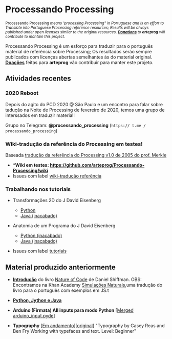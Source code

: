 # Processando Processing

<sub> Processando Processing *means 'processing Processing" in Portuguese and is an effort to Translate into Portuguese Processing reference resources; Results will be always published under open licenses similar to the original resources. [<b>Donations</b>](http://patreon.com/arteprog) to <b>arteprog</b> will contribute to mantain this project.*</sub>

Processando Processing é um esforço para traduzir para o português material de referência sobre Processing; Os resultados serão sempre publicados com licenças abertas semelhantes às do material original. [**Doações**](http://patreon.com/arteprog) feitas para **arteprog** vão contribuir para manter este projeto.

## Atividades recentes

### 2020 Reboot

Depois do agito do PCD 2020 @ São Paulo e um encontro para falar sobre tadução na Noite de Processing de fevereiro de 2020, temos uma grupo de interssados em traduzir material!

Grupo no Telegram: **@processando_processing** (`https:// t.me / processando_processing`)

### Wiki-tradução da referência do Processing em testes!

   Baseada [tradução da referência do Processing v1.0 de 2005 do prof. Merkle](http://www.dainf.ct.utfpr.edu.br/~merkle/processing/reference/ptBR/index.html)
- *<b>Wiki em testes: https://github.com/arteprog/Processando-Processing/wiki</b>
- Issues com label [wiki-tradução referência](https://github.com/arteprog/Processando-Processing/issues?q=is%3Aopen+is%3Aissue+label%3A%22wiki-tradu%C3%A7%C3%A3o+refer%C3%AAncia%22)

### Trabalhando nos tutoriais

- Transformações 2D do J David Eisenberg
  - [Python](/tutoriais-PT/python-transformacoes_2D.md) 
  - [Java (inacabado)](/tutoriais-PT/java-transformacoes_2D.md)
- Anatomia de um Programa do J David Eisenberg 
  - [Python (inacabado)](/tutoriais-PT/Anatomia_de_um_Programa_py.md) 
  - [Java (inacabado)](/tutoriais-PT/Anatomia_de_um_Programa.md)
  
- Issues com label [tutoriais](https://github.com/arteprog/Processando-Processing/issues?q=is%3Aopen+is%3Aissue+label%3A%22tutoriais%22+)

## Material produzido anteriormente

* [**Introdução**](https://github.com/arteprog/Processando-Processing/tree/master/natureza-do-codigo) do livro [Nature of Code](http://natureofcode.com) de Daniel Shiffman. OBS: Encontramos na Khan Academy [Simulações Naturais](https://pt.khanacademy.org/computing/computer-programming/programming-natural-simulations),uma tradução do livro para o português com exemplos em JS.t

* [**Python, Jython e Java**](https://github.com/arteprog/Processando-Processing/blob/master/tutoriais-PT/python-Python_Jython_e_Java.md) 

* **Arduino (Firmata) All inputs para modo Python** [[Merged arduino_input.pyde](https://github.com/jdf/processing.py/commit/f6f59dc45844b8ee40a8b7cb47ccd9ddbd026416)]

* **Typography** [[Em andamento](https://docs.google.com/document/d/14MYeJQPlA57-pYYm_UPt0u3sVynIxVIU8gras3ERAFQ/pub)][[original](https://processing.org/tutorials/typography/)] "Typography
 by Casey Reas and Ben Fry
 Working with typefaces and text.
 Level: Beginner"

<!-- 
REPENSAR ESTA PARTE
## em estudo / *under consideration*

#### para modo Python ####

* "Arrays
 by Casey Reas and Ben Fry
 How to store and access data in array structures.
 Level: Intermediate"
* "Curves
 by J David Eisenberg
 Learn how to draw arcs, spline curves, and bezier curves.
 Level: Intermediate"
* "Data
 by Daniel Shiffman
 Learn the basics of working with data feeds in Processing.
 Level: Intermediate"
* "Electronics
 by Hernando Berragán and Casey Reas
 Control physical media with Processing, Arduino, and Wiring.
 Level: Intermediate"
* "Network
 by Alexander R. Galloway
 An introduction to sending and receiving data with clients and servers.
 Level: Intermediate"
* "Print
 by Casey Reas
 Use Processing to output print quality images and documents.
 Level: Intermediate"
* "PShape
 by Daniel Shiffman
 How to use the PShape class in Processing.
 Level: Intermediate"
* "PVector
 by Daniel Shiffman
 An introduction to useing the PVector class in Processing.
 Level: Advanced"
* "Render Techniques
 by Casey Reas and Ben Fry
 Tools for rendering geometries in Processing.
 Level: Intermediate"
* "Shaders
 by Andres Colubri
 A guide to implementing GLSL shaders in Processing.
 Level: Advanced"
* "Sound
 by R. Luke DuBois and Wilm Thoben
 Learn how to play, analyze, and synthesize sound with the Sound Library.
 Level: Intermediate"
* "Trigonometry Primer
 by Ira Greenberg
 An introduction to trigonometry.
 Level: Intermediate"
* "Video
 by Daniel Shiffman
 How to display live and recorded video
 Level: Advanced"
--> 
